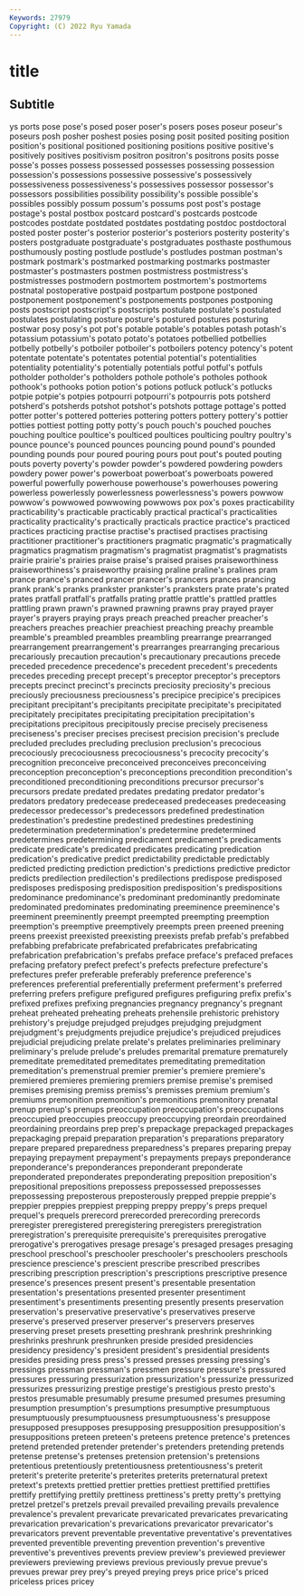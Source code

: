 ```yaml
---
Keywords: 27979
Copyright: (C) 2022 Ryu Yamada
---
```



# title

## Subtitle
ys ports pose
pose's posed poser poser's posers poses poseur poseur's poseurs posh
posher poshest posies posing posit posited positing position position's positional
positioned positioning positions positive positive's positively positives positivism positron positron's
positrons posits posse posse's posses possess possessed possesses possessing possession
possession's possessions possessive possessive's possessively possessiveness possessiveness's possessives possessor possessor's
possessors possibilities possibility possibility's possible possible's possibles possibly possum possum's
possums post post's postage postage's postal postbox postcard postcard's postcards
postcode postcodes postdate postdated postdates postdating postdoc postdoctoral posted poster
poster's posterior posterior's posteriors posterity posterity's posters postgraduate postgraduate's postgraduates
posthaste posthumous posthumously posting postlude postlude's postludes postman postman's postmark
postmark's postmarked postmarking postmarks postmaster postmaster's postmasters postmen postmistress postmistress's
postmistresses postmodern postmortem postmortem's postmortems postnatal postoperative postpaid postpartum postpone
postponed postponement postponement's postponements postpones postponing posts postscript postscript's postscripts
postulate postulate's postulated postulates postulating posture posture's postured postures posturing
postwar posy posy's pot pot's potable potable's potables potash potash's
potassium potassium's potato potato's potatoes potbellied potbellies potbelly potbelly's potboiler
potboiler's potboilers potency potency's potent potentate potentate's potentates potential potential's
potentialities potentiality potentiality's potentially potentials potful potful's potfuls potholder potholder's
potholders pothole pothole's potholes pothook pothook's pothooks potion potion's potions
potluck potluck's potlucks potpie potpie's potpies potpourri potpourri's potpourris pots
potsherd potsherd's potsherds potshot potshot's potshots pottage pottage's potted potter
potter's pottered potteries pottering potters pottery pottery's pottier potties pottiest
potting potty potty's pouch pouch's pouched pouches pouching poultice poultice's
poulticed poultices poulticing poultry poultry's pounce pounce's pounced pounces pouncing
pound pound's pounded pounding pounds pour poured pouring pours pout
pout's pouted pouting pouts poverty poverty's powder powder's powdered powdering
powders powdery power power's powerboat powerboat's powerboats powered powerful powerfully
powerhouse powerhouse's powerhouses powering powerless powerlessly powerlessness powerlessness's powers powwow
powwow's powwowed powwowing powwows pox pox's poxes practicability practicability's practicable
practicably practical practical's practicalities practicality practicality's practically practicals practice practice's
practiced practices practicing practise practise's practised practises practising practitioner practitioner's
practitioners pragmatic pragmatic's pragmatically pragmatics pragmatism pragmatism's pragmatist pragmatist's pragmatists
prairie prairie's prairies praise praise's praised praises praiseworthiness praiseworthiness's praiseworthy
praising praline praline's pralines pram prance prance's pranced prancer prancer's
prancers prances prancing prank prank's pranks prankster prankster's pranksters prate
prate's prated prates pratfall pratfall's pratfalls prating prattle prattle's prattled
prattles prattling prawn prawn's prawned prawning prawns pray prayed prayer
prayer's prayers praying prays preach preached preacher preacher's preachers preaches
preachier preachiest preaching preachy preamble preamble's preambled preambles preambling prearrange
prearranged prearrangement prearrangement's prearranges prearranging precarious precariously precaution precaution's precautionary
precautions precede preceded precedence precedence's precedent precedent's precedents precedes preceding
precept precept's preceptor preceptor's preceptors precepts precinct precinct's precincts preciosity
preciosity's precious preciously preciousness preciousness's precipice precipice's precipices precipitant precipitant's
precipitants precipitate precipitate's precipitated precipitately precipitates precipitating precipitation precipitation's precipitations
precipitous precipitously precise precisely preciseness preciseness's preciser precises precisest precision
precision's preclude precluded precludes precluding preclusion preclusion's precocious precociously precociousness
precociousness's precocity precocity's precognition preconceive preconceived preconceives preconceiving preconception preconception's
preconceptions precondition precondition's preconditioned preconditioning preconditions precursor precursor's precursors predate
predated predates predating predator predator's predators predatory predecease predeceased predeceases
predeceasing predecessor predecessor's predecessors predefined predestination predestination's predestine predestined predestines
predestining predetermination predetermination's predetermine predetermined predetermines predetermining predicament predicament's predicaments
predicate predicate's predicated predicates predicating predication predication's predicative predict predictability
predictable predictably predicted predicting prediction prediction's predictions predictive predictor predicts
predilection predilection's predilections predispose predisposed predisposes predisposing predisposition predisposition's predispositions
predominance predominance's predominant predominantly predominate predominated predominates predominating preeminence preeminence's
preeminent preeminently preempt preempted preempting preemption preemption's preemptive preemptively preempts
preen preened preening preens preexist preexisted preexisting preexists prefab prefab's
prefabbed prefabbing prefabricate prefabricated prefabricates prefabricating prefabrication prefabrication's prefabs preface
preface's prefaced prefaces prefacing prefatory prefect prefect's prefects prefecture prefecture's
prefectures prefer preferable preferably preference preference's preferences preferential preferentially preferment
preferment's preferred preferring prefers prefigure prefigured prefigures prefiguring prefix prefix's
prefixed prefixes prefixing pregnancies pregnancy pregnancy's pregnant preheat preheated preheating
preheats prehensile prehistoric prehistory prehistory's prejudge prejudged prejudges prejudging prejudgment
prejudgment's prejudgments prejudice prejudice's prejudiced prejudices prejudicial prejudicing prelate prelate's
prelates preliminaries preliminary preliminary's prelude prelude's preludes premarital premature prematurely
premeditate premeditated premeditates premeditating premeditation premeditation's premenstrual premier premier's premiere
premiere's premiered premieres premiering premiers premise premise's premised premises premising
premiss premiss's premisses premium premium's premiums premonition premonition's premonitions premonitory
prenatal prenup prenup's prenups preoccupation preoccupation's preoccupations preoccupied preoccupies preoccupy
preoccupying preordain preordained preordaining preordains prep prep's prepackage prepackaged prepackages
prepackaging prepaid preparation preparation's preparations preparatory prepare prepared preparedness preparedness's
prepares preparing prepay prepaying prepayment prepayment's prepayments prepays preponderance preponderance's
preponderances preponderant preponderate preponderated preponderates preponderating preposition preposition's prepositional prepositions
prepossess prepossessed prepossesses prepossessing preposterous preposterously prepped preppie preppie's preppier
preppies preppiest prepping preppy preppy's preps prequel prequel's prequels prerecord
prerecorded prerecording prerecords preregister preregistered preregistering preregisters preregistration preregistration's prerequisite
prerequisite's prerequisites prerogative prerogative's prerogatives presage presage's presaged presages presaging
preschool preschool's preschooler preschooler's preschoolers preschools prescience prescience's prescient prescribe
prescribed prescribes prescribing prescription prescription's prescriptions prescriptive presence presence's presences
present present's presentable presentation presentation's presentations presented presenter presentiment presentiment's
presentiments presenting presently presents preservation preservation's preservative preservative's preservatives preserve
preserve's preserved preserver preserver's preservers preserves preserving preset presets presetting
preshrank preshrink preshrinking preshrinks preshrunk preshrunken preside presided presidencies presidency
presidency's president president's presidential presidents presides presiding press press's pressed
presses pressing pressing's pressings pressman pressman's pressmen pressure pressure's pressured
pressures pressuring pressurization pressurization's pressurize pressurized pressurizes pressurizing prestige prestige's
prestigious presto presto's prestos presumable presumably presume presumed presumes presuming
presumption presumption's presumptions presumptive presumptuous presumptuously presumptuousness presumptuousness's presuppose presupposed
presupposes presupposing presupposition presupposition's presuppositions preteen preteen's preteens pretence pretence's
pretences pretend pretended pretender pretender's pretenders pretending pretends pretense pretense's
pretenses pretension pretension's pretensions pretentious pretentiously pretentiousness pretentiousness's preterit preterit's
preterite preterite's preterites preterits preternatural pretext pretext's pretexts prettied prettier
pretties prettiest prettified prettifies prettify prettifying prettily prettiness prettiness's pretty
pretty's prettying pretzel pretzel's pretzels prevail prevailed prevailing prevails prevalence
prevalence's prevalent prevaricate prevaricated prevaricates prevaricating prevarication prevarication's prevarications prevaricator
prevaricator's prevaricators prevent preventable preventative preventative's preventatives prevented preventible preventing
prevention prevention's preventive preventive's preventives prevents preview preview's previewed previewer
previewers previewing previews previous previously prevue prevue's prevues prewar prey
prey's preyed preying preys price price's priced priceless prices pricey
